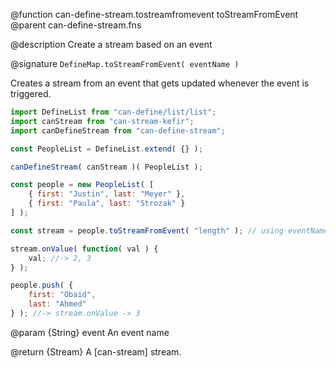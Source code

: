 @function can-define-stream.tostreamfromevent toStreamFromEvent
@parent can-define-stream.fns


@description Create a stream based on an event

@signature `DefineMap.toStreamFromEvent( eventName )`

Creates a stream from an event that gets updated whenever the event is triggered.

```js
import DefineList from "can-define/list/list";
import canStream from "can-stream-kefir";
import canDefineStream from "can-define-stream";

const PeopleList = DefineList.extend( {} );

canDefineStream( canStream )( PeopleList );

const people = new PeopleList( [
	{ first: "Justin", last: "Meyer" },
	{ first: "Paula", last: "Strozak" }
] );

const stream = people.toStreamFromEvent( "length" ); // using eventName

stream.onValue( function( val ) {
	val; //-> 2, 3
} );

people.push( {
	first: "Obaid",
	last: "Ahmed"
} ); //-> stream.onValue -> 3
```

@param {String} event An event name

@return {Stream} A [can-stream] stream.
